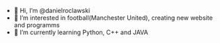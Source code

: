 - 👋 Hi, I’m @danielroclawski
- 👀 I’m interested in football(Manchester United), creating new website and programms
- 🌱 I’m currently learning Python, C++ and JAVA


<!---
danielroclawski/danielroclawski is a ✨ special ✨ repository because its `README.md` (this file) appears on your GitHub profile.
You can click the Preview link to take a look at your changes.
--->
